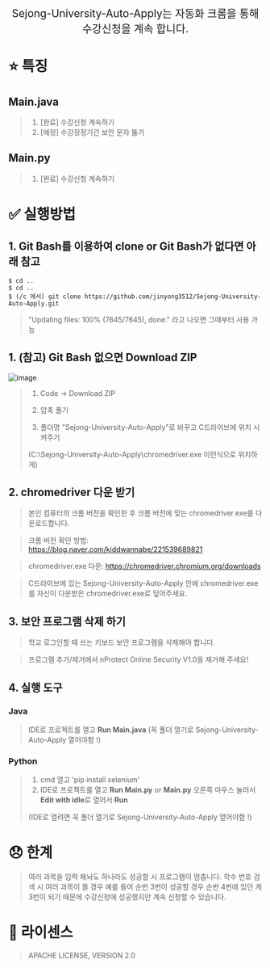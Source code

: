 <p align='center' style='font-size:150%'>Sejong-University-Auto-Apply는 자동화 크롬을 통해 수강신청을 계속 합니다.</p>

# :star: 특징
## Main.java
>1. [완료] 수강신청 계속하기
>2. [예정] 수강정정기간 보안 문자 뚫기 

## Main.py
>1. [완료] 수강신청 계속하기



# :white_check_mark: 실행방법

## 1.  Git Bash를 이용하여 clone or Git Bash가 없다면 아래 참고
```    
$ cd .. 
$ cd .. 
$ (/c 에서) git clone https://github.com/jinyong3512/Sejong-University-Auto-Apply.git
```    
>"Updating files: 100% (7645/7645), done." 라고 나오면 그때부터 사용 가능

## 1. (참고) Git Bash 없으면 Download ZIP 

![image](https://user-images.githubusercontent.com/88269663/154381764-ad8874b1-7f53-4ad5-95db-6181cd728d58.png)
>1. Code -> Download ZIP 
>
>2. 압축 풀기
>
>3. 폴더명 "Sejong-University-Auto-Apply"로 바꾸고 C드라이브에 위치 시켜주기
>
>(C:\Sejong-University-Auto-Apply\chromedriver.exe 이런식으로 위치하게)

## 2.  chromedriver 다운 받기

>본인 컴퓨터의 크롬 버전을 확인한 후 크롬 버전에 맞는 chromedriver.exe를 다운로드합니다.

>크롬 버전 확인 방법: https://blog.naver.com/kiddwannabe/221539689821

>chromedriver.exe 다운: https://chromedriver.chromium.org/downloads

>C드라이브에 있는 Sejong-University-Auto-Apply 안에 chromedriver.exe를 자신이 다운받은 chromedriver.exe로 덮어주세요.



## 3.  보안 프로그램 삭제 하기

>학교 로그인할 때 쓰는 키보드 보안 프로그램을 삭제해야 합니다.

>프로그램 추가/제거에서 nProtect Online Security V1.0을 제거해 주세요!



## 4.  실행 도구

### Java  
>IDE로 프로젝트를 열고 **Run Main.java**
>(꼭 폴더 열기로 Sejong-University-Auto-Apply 열어야함 !)

### Python  
>1. cmd 열고 'pip install selenium'
>2. IDE로 프로젝트를 열고 **Run Main.py** or **Main.py** 오른쪽 마우스 눌러서 **Edit with idle**로 열어서 **Run**
>
>(IDE로 열려면 꼭 폴더 열기로 Sejong-University-Auto-Apply 열어야함 !)

# 😞 한계
> 여러 과목을 입력 해놔도 하나라도 성공할 시 프로그램이 멈춥니다.
> 학수 번호 검색 시 여러 과목이 뜰 경우 예를 들어 순번 3번이 성공할 경우 순번 4번에 있던 게 3번이 되기 때문에 수강신청에 성공했지만 계속 신청할 수 있습니다.

# :page_with_curl: 라이센스
>APACHE LICENSE, VERSION 2.0
